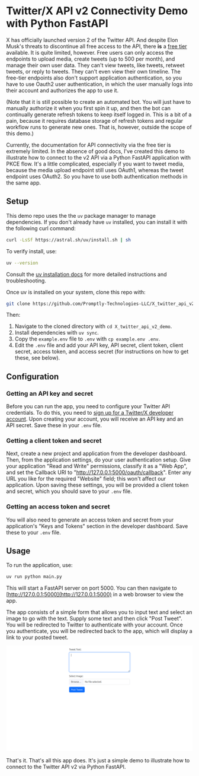 # Twitter/X API v2 Connectivity Demo with Python FastAPI

X has officially launched version 2 of the Twitter API. And despite Elon Musk's threats to discontinue all free access to the API, there **is** a [free tier](https://developer.twitter.com/en/docs/twitter-api/getting-started/about-twitter-api) available. It is quite limited, however. Free users can only access the endpoints to upload media, create tweets (up to 500 per month), and manage their own user data. They can't view tweets, like tweets, retweet tweets, or reply to tweets. They can't even view their own timeline. The free-tier endpoints also don't support application authentication, so you have to use Oauth2 user authentication, in which the user manually logs into their account and authorizes the app to use it.

(Note that it is still possible to create an automated bot. You will just have to manually authorize it when you first spin it up, and then the bot can continually generate refresh tokens to keep itself logged in. This is a bit of a pain, because it requires database storage of refresh tokens and regular workflow runs to generate new ones. That is, however, outside the scope of this demo.)

Currently, the documentation for API connectivity via the free tier is extremely limited. In the absence of good docs, I've created this demo to illustrate how to connect to the v2 API via a Python FastAPI application with PKCE flow. It's a little complicated, especially if you want to tweet media, because the media upload endpoint still uses OAuth1, whereas the tweet endpoint uses OAuth2. So you have to use both authentication methods in the same app.

## Setup

This demo repo uses the the `uv` package manager to manage dependencies. If you don't already have `uv` installed, you can install it with the following curl command:

```bash
curl -LsSf https://astral.sh/uv/install.sh | sh
```

To verify install, use:

```bash
uv --version
```

Consult the [uv installation docs](https://astral.sh/uv/) for more detailed instructions and troubleshooting.

Once uv is installed on your system, clone this repo with:

```bash
git clone https://github.com/Promptly-Technologies-LLC/X_twitter_api_v2_demo
```

Then:

1. Navigate to the cloned directory with `cd X_twitter_api_v2_demo`.
2. Install dependencies with `uv sync`.
3. Copy the `example.env` file to `.env` with `cp example.env .env`.
4. Edit the `.env` file and add your API key, API secret, client token, client secret, access token, and access secret (for instructions on how to get these, see below).

## Configuration

### Getting an API key and secret

Before you can run the app, you need to configure your Twitter API credentials. To do this, you need to [sign up for a Twitter/X developer account](https://developer.twitter.com/). Upon creating your account, you will receive an API key and an API secret. Save these in your `.env` file. 

### Getting a client token and secret

Next, create a new project and application from the developer dashboard. Then, from the application settings, do your user authentication setup. Give your application "Read and Write" permissions, classify it as a "Web App", and set the Callback URI to "http://127.0.0.1:5000/oauth/callback". Enter any URL you like for the required "Website" field; this won't affect our application. Upon saving these settings, you will be provided a client token and secret, which you should save to your `.env` file.

### Getting an access token and secret

You will also need to generate an access token and secret from your application's "Keys and Tokens" section in the developer dashboard. Save these to your `.env` file.

## Usage

To run the application, use:

```bash
uv run python main.py
```

This will start a FastAPI server on port 5000. You can then navigate to [http://127.0.0.1:5000](http://127.0.0.1:5000) in a web browser to view the app.

The app consists of a simple form that allows you to input text and select an image to go with the text. Supply some text and then click "Post Tweet". You will be redirected to Twitter to authenticate with your account. Once you authenticate, you will be redirected back to the app, which will display a link to your posted tweet.

![Animated GIF of the app in action](./app-flow.gif)

That's it. That's all this app does. It's just a simple demo to illustrate how to connect to the Twitter API v2 via Python FastAPI.
